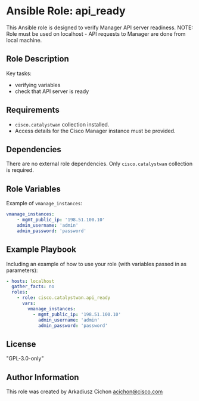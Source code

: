 # Ansible Role: api_ready

This Ansible role is designed to verify Manager API server readiness.
NOTE: Role must be used on localhost - API requests to Manager are done from local machine.

## Role Description

Key tasks:

- verifying variables
- check that API server is ready

## Requirements

- `cisco.catalystwan` collection installed.
- Access details for the Cisco Manager instance must be provided.

## Dependencies

There are no external role dependencies. Only `cisco.catalystwan` collection is required.

## Role Variables

Example of `vmanage_instances`:

```yaml
vmanage_instances:
    - mgmt_public_ip: '198.51.100.10'
    admin_username: 'admin'
    admin_password: 'password'
```

## Example Playbook

Including an example of how to use your role (with variables passed in as parameters):

```yaml
- hosts: localhost
  gather_facts: no
  roles:
    - role: cisco.catalystwan.api_ready
      vars:
        vmanage_instances:
          - mgmt_public_ip: '198.51.100.10'
            admin_username: 'admin'
            admin_password: 'password'
```

## License

"GPL-3.0-only"

## Author Information

This role was created by Arkadiusz Cichon <acichon@cisco.com>
